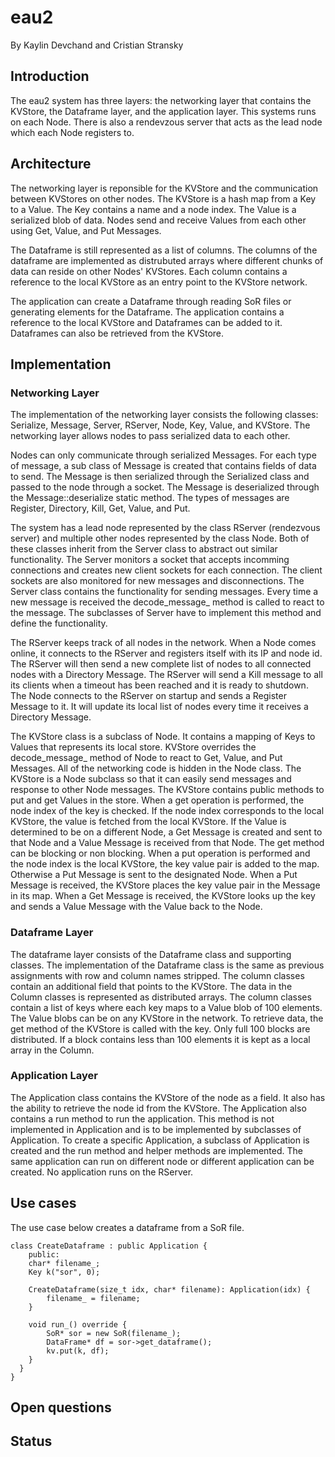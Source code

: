 # eau2
By Kaylin Devchand and Cristian Stransky

## Introduction
The eau2 system has three layers: the networking layer that contains the KVStore, the Dataframe layer, and the application layer. This systems runs on each Node. There is also a rendevzous server that acts as the lead node which each Node registers to. 

## Architecture
The networking layer is reponsible for the KVStore and the communication between KVStores on other nodes. The KVStore is a hash map from a Key to a Value. The Key contains a name and a node index. The Value is a serialized blob of data. Nodes send and receive Values from each other using Get, Value, and Put Messages.

The Dataframe is still represented as a list of columns. The columns of the dataframe are implemented as distrubuted arrays where different chunks of data can reside on other Nodes' KVStores. Each column contains a reference to the local KVStore as an entry point to the KVStore network. 

The application can create a Dataframe through reading SoR files or generating elements for the Dataframe. The application contains a reference to the local KVStore and Dataframes can be added to it. Dataframes can also be retrieved from the KVStore.

## Implementation

### Networking Layer
The implementation of the networking layer consists the following classes: Serialize, Message, Server, RServer, Node, Key, Value, and KVStore. The networking layer allows nodes to pass serialized data to each other. 

Nodes can only communicate through serialized Messages. For each type of message, a sub class of Message is created that contains fields of data to send. The Message is then serialized through the Serialized class and passed to the node through a socket. The Message is deserialized through the Message::deserialize static method. The types of messages are Register, Directory, Kill, Get, Value, and Put.

The system has a lead node represented by the class RServer (rendezvous server) and multiple other nodes represented by the class Node. Both of these classes inherit from the Server class to abstract out similar functionality. The Server monitors a socket that accepts incomming connections and creates new client sockets for each connection. The client sockets are also monitored for new messages and disconnections. The Server class contains the functionality for sending messages. Every time a new message is received the decode_message_ method is called to react to the message. The subclasses of Server have to implement this method and define the functionality. 

The RServer keeps track of all nodes in the network. When a Node comes online, it connects to the RServer and registers itself with its IP and node id. The RServer will then send a new complete list of nodes to all connected nodes with a Directory Message. The RServer will send a Kill message to all its clients when a timeout has been reached and it is ready to shutdown. The Node connects to the RServer on startup and sends a Register Message to it. It will update its local list of nodes every time it receives a Directory Message. 

The KVStore class is a subclass of Node. It contains a mapping of Keys to Values that represents its local store. KVStore overrides the decode_message_ method of Node to react to Get, Value, and Put Messages. All of the networking code is hidden in the Node class. The KVStore is a Node subclass so that it can easily send messages and response to other Node messages. The KVStore contains public methods to put and get Values in the store. When a get operation is performed, the node index of the key is checked. If the node index corresponds to the local KVStore, the value is fetched from the local KVStore. If the Value is determined to be on a different Node, a Get Message is created and sent to that Node and a Value Message is received from that Node. The get method can be blocking or non blocking. When a put operation is performed and the node index is the local KVStore, the key value pair is added to the map. Otherwise a Put Message is sent to the designated Node. When a Put Message is received, the KVStore places the key value pair in the Message in its map. When a Get Message is received, the KVStore looks up the key and sends a Value Message with the Value back to the Node.

### Dataframe Layer
The dataframe layer consists of the Dataframe class and supporting classes. The implementation of the Dataframe class is the same as previous assignments with row and column names stripped. The column classes contain an additional field that points to the KVStore. The data in the Column classes is represented as distributed arrays. The column classes contain a list of keys where each key maps to a Value blob of 100 elements. The Value blobs can be on any KVStore in the network. To retrieve data, the get method of the KVStore is called with the key. Only full 100 blocks are distributed. If a block contains less than 100 elements it is kept as a local array in the Column.

### Application Layer
The Application class contains the KVStore of the node as a field. It also has the ability to retrieve the node id from the KVStore. The Application also contains a run method to run the application. This method is not implemented in Application and is to be implemented by subclasses of Application. To create a specific Application, a subclass of Application is created and the run method and helper methods are implemented. The same application can run on different node or different application can be created. No application runs on the RServer.

## Use cases
The use case below creates a dataframe from a SoR file.

```
class CreateDataframe : public Application {
    public:
    char* filename_;
    Key k("sor", 0);

    CreateDataframe(size_t idx, char* filename): Application(idx) {
        filename_ = filename;
    }
 
    void run_() override {
        SoR* sor = new SoR(filename_);
        DataFrame* df = sor->get_dataframe();
        kv.put(k, df);
    }
  }
}
```

## Open questions

## Status